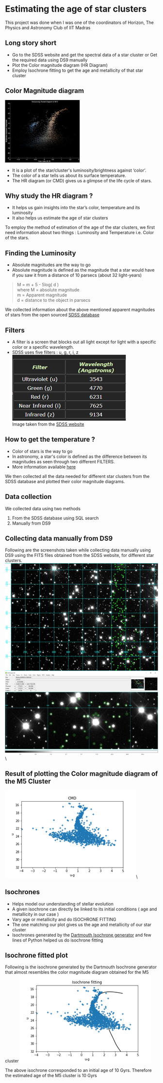# Estimating the age of star clusters

This project was done when I was one of the coordinators of Horizon, The Physics and Astronomy Club of IIT Madras

## Long story short
- Go to the SDSS website and get the spectral data of a star cluster or Get the required data using DS9 manually
- Plot the Color magnitude diagram (HR Diagram)
- Employ Isochrone fitting to get the age and metallicity of that star cluster

## Color Magnitude diagram
![HR Diagram or the Color Magnitude diagram](https://github.com/Manaswini1832/Estimating-the-age-of-star-clusters/blob/master/images/hr_diagram.jpg)
- It is a plot of the star/cluster's luminosity/brightness against ‘color’.
- The color of a star tells us about its surface temperature.
- The HR diagram (or CMD) gives us a glimpse of the life cycle of stars.

## Why study the HR diagram ?
- It helps us gain insights into the star’s color, temperature and its luminosity
- It also helps us estimate the age of star clusters

To employ the method of estimation of the age of the star clusters, we first need information about two things : Luminosity and Temperature i.e. Color of the stars.

## Finding the Luminosity
- Absolute magnitudes are the way to go
- Absolute magnitude is defined as the magnitude that a star would have if you saw it from a distance of 10 parsecs (about 32 light-years)
> M = m + 5 - 5log( d )\
> where M = absolute magnitude\
> m = Apparent magnitude\
> d = distance to the object in parsecs

We collected information about the above mentioned apparent magnitudes of stars from the open sourced [SDSS database](https://en.wikipedia.org/wiki/Sloan_Digital_Sky_Survey)

## Filters
- A filter is a screen that blocks out all light except for light with a specific color or a specific wavelength.
- SDSS uses five filters : u, g, r, i, z\
![SDSS filters information](https://github.com/Manaswini1832/Estimating-the-age-of-star-clusters/blob/master/images/sdss_filters.png)\
Image taken from the [SDSS website](http://skyserver.sdss.org/dr1/en/proj/advanced/color/sdssfilters.asp)

## How to get the temperature ?
- Color of stars is the way to go
- In astronomy, a star's color is defined as the difference between its magnitudes as seen through two different FILTERS.
- More information available [here](https://tinyurl.com/y52xagj4)

We then collected all the data needed for different star clusters from the SDSS database and plotted their color magnitude diagrams.

## Data collection
We collected data using two methods
1) From the SDSS database using SQL search
2) Manually from DS9

## Collecting data manually from DS9
Following are the screenshots taken while collecting data manually using DS9 using the FITS files obtained from the SDSS website, for different star clusters.\
![DS9 Regions first screenshot](https://github.com/Manaswini1832/Estimating-the-age-of-star-clusters/blob/master/images/ds9_regs1.jpeg)\
![DS9 Regions second screenshot](https://github.com/Manaswini1832/Estimating-the-age-of-star-clusters/blob/master/images/ds9_regs2.jpeg)\

## Result of plotting the Color magnitude diagram of the M5 Cluster
![M5 Cluster's color magnitude diagram](https://github.com/Manaswini1832/Estimating-the-age-of-star-clusters/blob/master/images/cmd_m5.png)\

## Isochrones
- Helps model our understanding of stellar evolution
- A given isochrone can directly be linked to its initial conditions ( age and metallicity in our case )
- Vary age or metallicity and do ISOCHRONE FITTING
- The one matching our plot gives us the age and metallicity of our star cluster
- Isochrones generated by the [Dartmouth Isochrone generator](http://stellar.dartmouth.edu/models/isolf_new.html) and few lines of Python helped us do isochrone fitting

## Isochrone fitted plot
Following is the isochrone generated by the Dartmouth Isochrone generator that almost resembles the color magnitude diagram obtained for the M5 cluster
![Isochrone fitted plot of the M5 cluster](https://github.com/Manaswini1832/Estimating-the-age-of-star-clusters/blob/master/images/Isochrone%20fitting.png)

The above isochrone corresponded to an initial age of 10 Gyrs. Therefore the estimated age of the M5 cluster is 10 Gyrs

